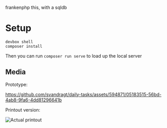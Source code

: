 frankenphp this, with a sqldb

# Setup

```shell
devbox shell
composer install
```
Then you can run `composer run serve` to load up the local server

## Media

Prototype:

https://github.com/svandragt/daily-tasks/assets/594871/05183515-56bd-4ab8-9fa6-4dd81296641b

Printout version:

![Actual printout](https://user-images.githubusercontent.com/594871/186113649-ece82e1d-72f2-4533-b8e5-37c5fd5a3c8a.jpg)
